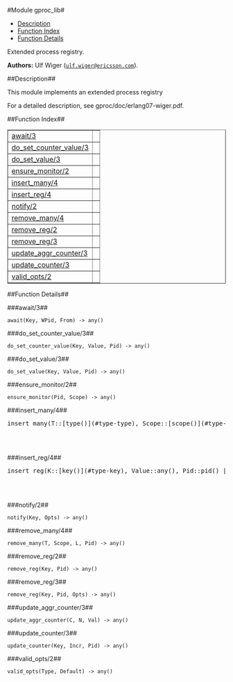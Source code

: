 

#Module gproc_lib#
* [Description](#description)
* [Function Index](#index)
* [Function Details](#functions)


Extended process registry.



__Authors:__ Ulf Wiger ([`ulf.wiger@ericsson.com`](mailto:ulf.wiger@ericsson.com)).<a name="description"></a>

##Description##


This module implements an extended process registry


For a detailed description, see gproc/doc/erlang07-wiger.pdf.<a name="index"></a>

##Function Index##


<table width="100%" border="1" cellspacing="0" cellpadding="2" summary="function index"><tr><td valign="top"><a href="#await-3">await/3</a></td><td></td></tr><tr><td valign="top"><a href="#do_set_counter_value-3">do_set_counter_value/3</a></td><td></td></tr><tr><td valign="top"><a href="#do_set_value-3">do_set_value/3</a></td><td></td></tr><tr><td valign="top"><a href="#ensure_monitor-2">ensure_monitor/2</a></td><td></td></tr><tr><td valign="top"><a href="#insert_many-4">insert_many/4</a></td><td></td></tr><tr><td valign="top"><a href="#insert_reg-4">insert_reg/4</a></td><td></td></tr><tr><td valign="top"><a href="#notify-2">notify/2</a></td><td></td></tr><tr><td valign="top"><a href="#remove_many-4">remove_many/4</a></td><td></td></tr><tr><td valign="top"><a href="#remove_reg-2">remove_reg/2</a></td><td></td></tr><tr><td valign="top"><a href="#remove_reg-3">remove_reg/3</a></td><td></td></tr><tr><td valign="top"><a href="#update_aggr_counter-3">update_aggr_counter/3</a></td><td></td></tr><tr><td valign="top"><a href="#update_counter-3">update_counter/3</a></td><td></td></tr><tr><td valign="top"><a href="#valid_opts-2">valid_opts/2</a></td><td></td></tr></table>


<a name="functions"></a>

##Function Details##

<a name="await-3"></a>

###await/3##




`await(Key, WPid, From) -> any()`

<a name="do_set_counter_value-3"></a>

###do_set_counter_value/3##




`do_set_counter_value(Key, Value, Pid) -> any()`

<a name="do_set_value-3"></a>

###do_set_value/3##




`do_set_value(Key, Value, Pid) -> any()`

<a name="ensure_monitor-2"></a>

###ensure_monitor/2##




`ensure_monitor(Pid, Scope) -> any()`

<a name="insert_many-4"></a>

###insert_many/4##




<pre>insert_many(T::[type()](#type-type), Scope::[scope()](#type-scope), KVL::[{[key()](#type-key), any()}], Pid::pid()) -&gt; {true, list()} | false</pre>
<br></br>


<a name="insert_reg-4"></a>

###insert_reg/4##




<pre>insert_reg(K::[key()](#type-key), Value::any(), Pid::pid() | shared, Scope::[scope()](#type-scope)) -&gt; boolean()</pre>
<br></br>


<a name="notify-2"></a>

###notify/2##




`notify(Key, Opts) -> any()`

<a name="remove_many-4"></a>

###remove_many/4##




`remove_many(T, Scope, L, Pid) -> any()`

<a name="remove_reg-2"></a>

###remove_reg/2##




`remove_reg(Key, Pid) -> any()`

<a name="remove_reg-3"></a>

###remove_reg/3##




`remove_reg(Key, Pid, Opts) -> any()`

<a name="update_aggr_counter-3"></a>

###update_aggr_counter/3##




`update_aggr_counter(C, N, Val) -> any()`

<a name="update_counter-3"></a>

###update_counter/3##




`update_counter(Key, Incr, Pid) -> any()`

<a name="valid_opts-2"></a>

###valid_opts/2##




`valid_opts(Type, Default) -> any()`

